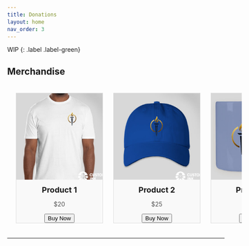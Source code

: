 ```yaml
---
title: Donations
layout: home
nav_order: 3
---
```

WIP
{: .label .label-green}

<html lang="en">
<head>
  <meta charset="UTF-8">
  <meta name="viewport" content="width=device-width, initial-scale=1.0">
  <title>Merchandise</title>
  <style>
    .merchandise-container {
      width: 100%;
      overflow-x: auto;
      white-space: nowrap;
      padding: 20px;
    }
    .merch-box {
      display: inline-block;
      width: 200px;
      height: 300px;
      margin-right: 20px;
      border: 1px solid #ddd;
      text-align: center;
      background-color: #f9f9f9;
    }
    .merch-box img {
      width: 100%;
      height: 200px;
    }
    .merch-box h3 {
      margin: 10px 0;
      font-size: 18px;
    }
    .merch-box p {
      font-size: 14px;
      color: #555;
    }
  </style>
</head>
<body>
  <h2>Merchandise</h2>
  <div class="merchandise-container">
    <div class="merch-box">
      <img src="product1.jpg" alt="Product 1">
      <h3>Product 1</h3>
      <p>$20</p>
            <button href="/Error.html" class="button">Buy Now</button>
    </div>
    <div class="merch-box">
      <img src="product2.jpg" alt="Product 2">
      <h3>Product 2</h3>
      <p>$25</p>
            <button href="/Error.html" class="button">Buy Now</button>
    </div>
    <div class="merch-box">
      <img src="product3.jpg" alt="Product 3">
      <h3>Product 3</h3>
      <p>$30</p>
      <button href="/Error.html" class="button">Buy Now</button>
    </div>
    <!-- Add more product boxes here -->
  </div>
</body>
</html>

----